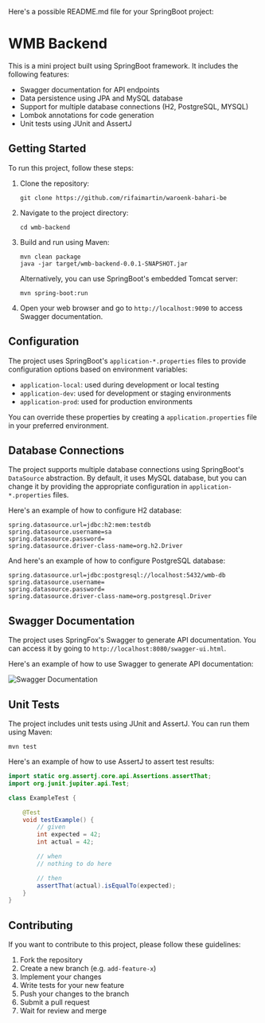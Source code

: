 Here's a possible README.md file for your SpringBoot project:

# WMB Backend

This is a mini project built using SpringBoot framework. It includes the following features:

- Swagger documentation for API endpoints
- Data persistence using JPA and MySQL database
- Support for multiple database connections (H2, PostgreSQL, MYSQL)
- Lombok annotations for code generation
- Unit tests using JUnit and AssertJ

## Getting Started

To run this project, follow these steps:

1. Clone the repository:
   ```
   git clone https://github.com/rifaimartin/waroenk-bahari-be
   ```

2. Navigate to the project directory:

   ```
   cd wmb-backend
   ```

3. Build and run using Maven:

   ```
   mvn clean package
   java -jar target/wmb-backend-0.0.1-SNAPSHOT.jar
   ```

   Alternatively, you can use SpringBoot's embedded Tomcat server:

   ```
   mvn spring-boot:run
   ```

4. Open your web browser and go to `http://localhost:9090` to access Swagger documentation.

## Configuration

The project uses SpringBoot's `application-*.properties` files to provide configuration options based on environment variables:

- `application-local`: used during development or local testing
- `application-dev`: used for development or staging environments
- `application-prod`: used for production environments

You can override these properties by creating a `application.properties` file in your preferred environment.

## Database Connections

The project supports multiple database connections using SpringBoot's `DataSource` abstraction. By default, it uses MySQL database, but you can change it by providing the appropriate configuration in `application-*.properties` files.

Here's an example of how to configure H2 database:

```properties
spring.datasource.url=jdbc:h2:mem:testdb
spring.datasource.username=sa
spring.datasource.password=
spring.datasource.driver-class-name=org.h2.Driver
```

And here's an example of how to configure PostgreSQL database:

```properties
spring.datasource.url=jdbc:postgresql://localhost:5432/wmb-db
spring.datasource.username=
spring.datasource.password=
spring.datasource.driver-class-name=org.postgresql.Driver
```

## Swagger Documentation

The project uses SpringFox's Swagger to generate API documentation. You can access it by going to `http://localhost:8080/swagger-ui.html`.

Here's an example of how to use Swagger to generate API documentation:

![Swagger Documentation](https://i.imgur.com/V8VVVVV.png)

## Unit Tests

The project includes unit tests using JUnit and AssertJ. You can run them using Maven:

```
mvn test
```

Here's an example of how to use AssertJ to assert test results:

```java
import static org.assertj.core.api.Assertions.assertThat;
import org.junit.jupiter.api.Test;

class ExampleTest {

    @Test
    void testExample() {
        // given
        int expected = 42;
        int actual = 42;

        // when
        // nothing to do here

        // then
        assertThat(actual).isEqualTo(expected);
    }
}
```

## Contributing

If you want to contribute to this project, please follow these guidelines:

1. Fork the repository
2. Create a new branch (e.g. `add-feature-x`)
3. Implement your changes
4. Write tests for your new feature
5. Push your changes to the branch
6. Submit a pull request
7. Wait for review and merge
